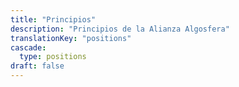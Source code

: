 ```yaml
---
title: "Principios"
description: "Principios de la Alianza Algosfera"
translationKey: "positions"
cascade:
  type: positions
draft: false
---
```

